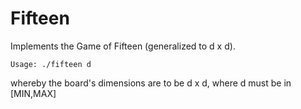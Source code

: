 # Fifteen

Implements the Game of Fifteen (generalized to d x d).

```
Usage: ./fifteen d
```

whereby the board's dimensions are to be d x d,
where d must be in [MIN,MAX]
